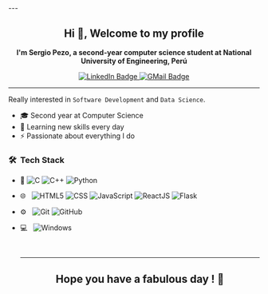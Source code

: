 <div id = 'header' alling = 'center'>
  <h1></h1>
  <p> </p>
</div>
---
<h2 align="center">
    Hi 👋, Welcome to my profile
</h2>

<p align="center">
    <b>I'm Sergio Pezo, a second-year computer science student at National University of Engineering, Perú</b>
</p>

<p align="center">
    <a href = "https://www.linkedin.com/in/sergio-pezo-69604a276/" target="_blank">
        <img src="https://img.shields.io/badge/LinkedIn-blue?logo=linkedin&style=for-the-badge&logoColor=white" alt="LinkedIn Badge" />
    </a>
    <a href="mailto:sergiopezoj@gmail.com" target="_blank">
        <img src="https://img.shields.io/badge/GMail-red?logo=gmail&style=for-the-badge&logoColor=white" alt="GMail Badge" />
    </a>
</p>

---

Really interested in `Software Development` and `Data Science`.
    <ul>
        <li>🎓 Second year at Computer Science </li>
        <li>🎯 Learning new skills every day</li>
        <li>⚡ Passionate about everything I do </li>
    </ul>
    
  <h3> 🛠 &nbsp;Tech Stack</h3>

- :space_invader:
  ![C](https://img.shields.io/badge/C-blue?style=for-the-badge&logo=c&logoColor=white)
  ![C++](https://img.shields.io/badge/C++-blue?style=for-the-badge&logo=c%2B%2B&logoColor=white)
  ![Python](https://img.shields.io/badge/Python-14354C?style=for-the-badge&logo=python&logoColor=white)
- 🌐 &nbsp;
  ![HTML5](https://img.shields.io/badge/HTML5-E34F26?style=for-the-badge&logo=html5&logoColor=white)
  ![CSS](https://img.shields.io/badge/CSS-239120?&style=for-the-badge&logo=css3&logoColor=white)
  ![JavaScript](https://img.shields.io/badge/JavaScript-black?style=for-the-badge&logo=javascript&logoColor=F7DF1E)
  ![ReactJS](https://img.shields.io/badge/ReactJS-blue?style=for-the-badge&logo=reactjs)
  ![Flask](https://img.shields.io/badge/flask-%23000.svg?style=for-the-badge&logo=flask&logoColor=white)
- ⚙️ &nbsp;
  ![Git](https://img.shields.io/badge/Git-F05032?style=for-the-badge&logo=git&logoColor=white)
  ![GitHub](https://img.shields.io/badge/GitHub-100000?style=for-the-badge&logo=github&logoColor=white)
- 💻 &nbsp;
  ![Windows](https://img.shields.io/badge/Windows-0078D6?style=for-the-badge&logo=windows&logoColor=white)
  </p>
  
  </br>
  
  ---
  
  <h2 align="center">
   Hope you have a fabulous day ! 👋
  </h2>
  </br>
